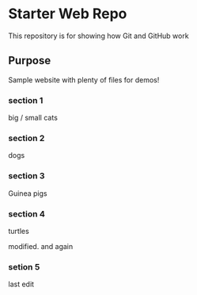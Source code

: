# Starter Web Repo

This repository is for showing how Git and GitHub work

## Purpose

Sample website with plenty of files for demos!

### section 1

big / small cats

### section 2

dogs

### section 3

Guinea pigs

### section 4

turtles

modified. and again

### setion 5

last edit
